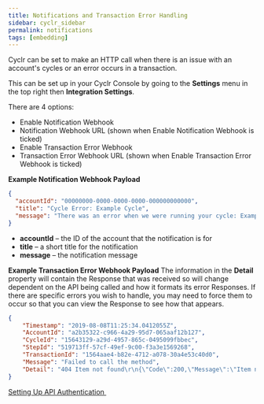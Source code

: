 ```yaml
---
title: Notifications and Transaction Error Handling
sidebar: cyclr_sidebar
permalink: notifications
tags: [embedding]
---
```


Cyclr can be set to make an HTTP call when there is an issue with an account's cycles or an error occurs in a transaction.

This can be set up in your Cyclr Console by going to the **Settings** menu in the top right then **Integration Settings**.

There are 4 options:

* Enable Notification Webhook
* Notification Webhook URL (shown when Enable Notification Webhook is ticked)
* Enable Transaction Error Webhook
* Transaction Error Webhook URL (shown when Enable Transaction Error Webhook is ticked)


**Example Notification Webhook Payload**
```json
{
  "accountId": "00000000-0000-0000-0000-000000000000",
  "title": "Cycle Error: Example Cycle",
  "message": "There was an error when we were running your cycle: Example cycle. We have paused it for now."
}
```

*   **accountId** – the ID of the account that the notification is for
*   **title** – a short title for the notification
*   **message** – the notification message



**Example Transaction Error Webhook Payload**
The information in the **Detail** property will contain the Response that was received so will change dependent on the API being called and how it formats its error Responses.  If there are specific errors you wish to handle, you may need to force them to occur so that you can view the Response to see how that appears.
```json
{
    "Timestamp": "2019-08-08T11:25:34.0412055Z",
    "AccountId": "a2b35322-c966-4a29-95d7-065aaf12b127",
    "CycleId": "15643129-a29d-4957-865c-0495099fbbec",
    "StepId": "519713ff-57cf-49ef-9c00-f3a3e1569268",
    "TransactionId": "1564aae4-b82e-4712-a078-30a4e53c40d0",
    "Message": "Failed to call the method",
    "Detail": "404 Item not found\r\n{\"Code\":200,\"Message\":\"Item not found\"}\r\n\r\n\r\nHTTP Request:\r\nGET https://someapi.com/getitems/myID/ HTTP/1.1\r\nAccept: application/json\r\nApiKey:\r\nUser-Agent: Cyclr\r\nUser-Agent: (https://cyclr.com)"
}
```




[Setting Up API Authentication ](./api-authentication)
